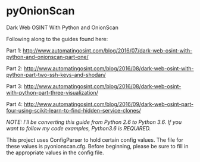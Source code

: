 # pyOnionScan

Dark Web OSINT With Python and OnionScan

Following along to the guides found here:

Part 1: http://www.automatingosint.com/blog/2016/07/dark-web-osint-with-python-and-onionscan-part-one/

Part 2: http://www.automatingosint.com/blog/2016/08/dark-web-osint-with-python-part-two-ssh-keys-and-shodan/

Part 3: http://www.automatingosint.com/blog/2016/08/dark-web-osint-with-python-part-three-visualization/

Part 4: http://www.automatingosint.com/blog/2016/09/dark-web-osint-part-four-using-scikit-learn-to-find-hidden-service-clones/

*NOTE: I'll be converting this guide from Python 2.6 to Python 3.6.  If you want to follow my code examples, Python3.6 is REQUIRED.*

This project uses ConfigParser to hold certain config values.  The file for these values is pyonionscan.cfg.  Before beginning, please be sure to fill in the appropriate values in the config file.
